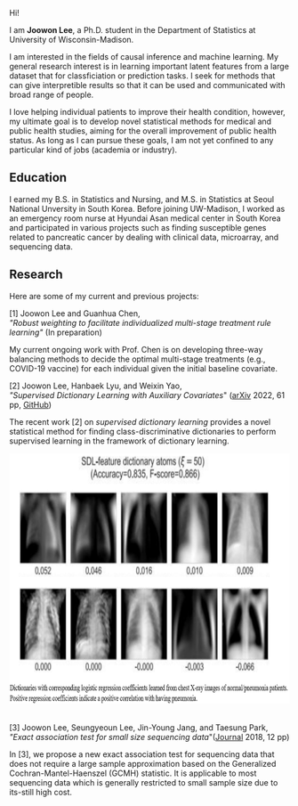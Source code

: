 Hi!

I am **Joowon Lee**, a Ph.D. student in the Department of Statistics at University of Wisconsin-Madison.

I am interested in the fields of causal inference and machine learning. My general research interest is in learning important latent features from a large dataset that for classficiation or prediction tasks. I seek for methods that can give interpretible results so that it can be used and communicated with broad range of people. 

I love helping individual patients to improve their health condition, however, my ultimate goal is to develop novel statistical methods for medical and public health studies, aiming for the overall improvement of public health status. As long as I can pursue these goals, I am not yet confined to any particular kind of jobs (academia or industry). 


## Education 

I earned my B.S. in Statistics and Nursing, and M.S. in Statistics at Seoul National Unversity in South Korea. Before joining UW-Madison, I worked as an emergency room nurse at Hyundai Asan medical center in South Korea and participated in various projects such as finding susceptible genes related to pancreatic cancer by dealing with clinical data, microarray, and sequencing data.


## Research 

Here are some of my current and previous projects: 

 [1] Joowon Lee and Guanhua Chen, \
 *"Robust weighting to facilitate individualized multi-stage treatment rule learning"* (In preparation)
 
My current ongoing work with Prof. Chen is on developing three-way balancing methods to decide the optimal multi-stage treatments (e.g., COVID-19 vaccine) for each individual given the initial baseline covariate. 

 [2] Joowon Lee, Hanbaek Lyu, and Weixin Yao,\
*"Supervised Dictionary Learning with Auxiliary Covariates*" ([arXiv](https://arxiv.org/abs/2206.06774) 2022, 61 pp, [GitHub](https://github.com/ljw9510/SDL))

The recent work [2] on *supervised dictionary learning* provides a novel statistical method for finding class-discriminative dictionaries to perform supervised learning in the framework of dictionary learning. 

<img src="Figures/SDL_xray_small.png" width="700" height="450">
&nbsp;

 [3] Joowon Lee, Seungyeoun Lee, Jin-Young Jang, and Taesung Park, \
*"Exact association test for small size sequencing data*"([Journal](https://bmcmedgenomics.biomedcentral.com/articles/10.1186/s12920-018-0344-z) 2018, 12 pp)

In [3], we propose a new exact association test for sequencing data that does not require a large sample approximation based on the Generalized Cochran-Mantel-Haenszel (GCMH) statistic. It is applicable to most sequencing data which is generally restricted to small sample size due to its-still high cost.
